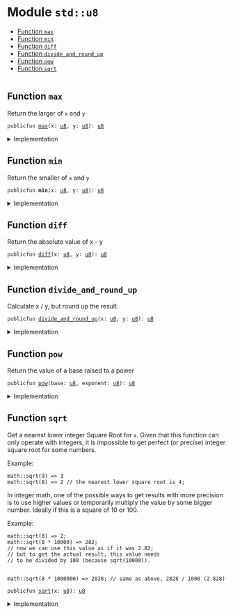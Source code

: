 
<a name="std_u8"></a>

# Module `std::u8`



-  [Function `max`](#std_u8_max)
-  [Function `min`](#std_u8_min)
-  [Function `diff`](#std_u8_diff)
-  [Function `divide_and_round_up`](#std_u8_divide_and_round_up)
-  [Function `pow`](#std_u8_pow)
-  [Function `sqrt`](#std_u8_sqrt)


<pre><code></code></pre>



<a name="std_u8_max"></a>

## Function `max`

Return the larger of <code>x</code> and <code>y</code>


<pre><code>publicfun <a href="u8.md#std_u8_max">max</a>(x: <a href="u8.md#std_u8">u8</a>, y: <a href="u8.md#std_u8">u8</a>): <a href="u8.md#std_u8">u8</a>
</code></pre>



<details>
<summary>Implementation</summary>


<pre><code><b>public</b> <b>fun</b> <a href="u8.md#std_u8_max">max</a>(x: <a href="u8.md#std_u8">u8</a>, y: <a href="u8.md#std_u8">u8</a>): <a href="u8.md#std_u8">u8</a> {
    std::macros::num_max!(x, y)
}
</code></pre>



</details>

<a name="std_u8_min"></a>

## Function `min`

Return the smaller of <code>x</code> and <code>y</code>


<pre><code>publicfun <b>min</b>(x: <a href="u8.md#std_u8">u8</a>, y: <a href="u8.md#std_u8">u8</a>): <a href="u8.md#std_u8">u8</a>
</code></pre>



<details>
<summary>Implementation</summary>


<pre><code><b>public</b> <b>fun</b> <b>min</b>(x: <a href="u8.md#std_u8">u8</a>, y: <a href="u8.md#std_u8">u8</a>): <a href="u8.md#std_u8">u8</a> {
    std::macros::num_min!(x, y)
}
</code></pre>



</details>

<a name="std_u8_diff"></a>

## Function `diff`

Return the absolute value of x - y


<pre><code>publicfun <a href="u8.md#std_u8_diff">diff</a>(x: <a href="u8.md#std_u8">u8</a>, y: <a href="u8.md#std_u8">u8</a>): <a href="u8.md#std_u8">u8</a>
</code></pre>



<details>
<summary>Implementation</summary>


<pre><code><b>public</b> <b>fun</b> <a href="u8.md#std_u8_diff">diff</a>(x: <a href="u8.md#std_u8">u8</a>, y: <a href="u8.md#std_u8">u8</a>): <a href="u8.md#std_u8">u8</a> {
    std::macros::num_diff!(x, y)
}
</code></pre>



</details>

<a name="std_u8_divide_and_round_up"></a>

## Function `divide_and_round_up`

Calculate x / y, but round up the result.


<pre><code>publicfun <a href="u8.md#std_u8_divide_and_round_up">divide_and_round_up</a>(x: <a href="u8.md#std_u8">u8</a>, y: <a href="u8.md#std_u8">u8</a>): <a href="u8.md#std_u8">u8</a>
</code></pre>



<details>
<summary>Implementation</summary>


<pre><code><b>public</b> <b>fun</b> <a href="u8.md#std_u8_divide_and_round_up">divide_and_round_up</a>(x: <a href="u8.md#std_u8">u8</a>, y: <a href="u8.md#std_u8">u8</a>): <a href="u8.md#std_u8">u8</a> {
    std::macros::num_divide_and_round_up!(x, y)
}
</code></pre>



</details>

<a name="std_u8_pow"></a>

## Function `pow`

Return the value of a base raised to a power


<pre><code>publicfun <a href="u8.md#std_u8_pow">pow</a>(base: <a href="u8.md#std_u8">u8</a>, exponent: <a href="u8.md#std_u8">u8</a>): <a href="u8.md#std_u8">u8</a>
</code></pre>



<details>
<summary>Implementation</summary>


<pre><code><b>public</b> <b>fun</b> <a href="u8.md#std_u8_pow">pow</a>(base: <a href="u8.md#std_u8">u8</a>, exponent: <a href="u8.md#std_u8">u8</a>): <a href="u8.md#std_u8">u8</a> {
    std::macros::num_pow!(base, exponent)
}
</code></pre>



</details>

<a name="std_u8_sqrt"></a>

## Function `sqrt`

Get a nearest lower integer Square Root for <code>x</code>. Given that this
function can only operate with integers, it is impossible
to get perfect (or precise) integer square root for some numbers.

Example:
```
math::sqrt(9) => 3
math::sqrt(8) => 2 // the nearest lower square root is 4;
```

In integer math, one of the possible ways to get results with more
precision is to use higher values or temporarily multiply the
value by some bigger number. Ideally if this is a square of 10 or 100.

Example:
```
math::sqrt(8) => 2;
math::sqrt(8 * 10000) => 282;
// now we can use this value as if it was 2.82;
// but to get the actual result, this value needs
// to be divided by 100 (because sqrt(10000)).


math::sqrt(8 * 1000000) => 2828; // same as above, 2828 / 1000 (2.828)
```


<pre><code>publicfun <a href="u8.md#std_u8_sqrt">sqrt</a>(x: <a href="u8.md#std_u8">u8</a>): <a href="u8.md#std_u8">u8</a>
</code></pre>



<details>
<summary>Implementation</summary>


<pre><code><b>public</b> <b>fun</b> <a href="u8.md#std_u8_sqrt">sqrt</a>(x: <a href="u8.md#std_u8">u8</a>): <a href="u8.md#std_u8">u8</a> {
    std::macros::num_sqrt!&lt;<a href="u8.md#std_u8">u8</a>, <a href="u16.md#std_u16">u16</a>&gt;(x, 8)
}
</code></pre>



</details>


[//]: # ("File containing references which can be used from documentation")
